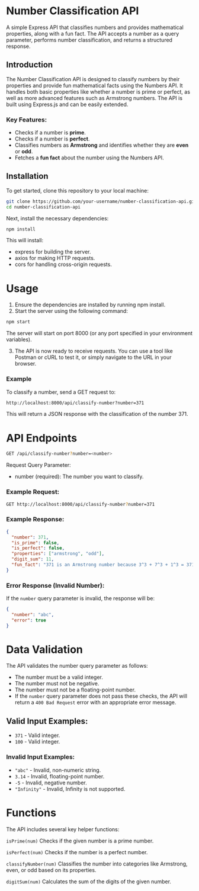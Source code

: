 # Number Classification API

A simple Express API that classifies numbers and provides mathematical properties, along with a fun fact. The API accepts a number as a query parameter, performs number classification, and returns a structured response.

## Introduction

The Number Classification API is designed to classify numbers by their properties and provide fun mathematical facts using the Numbers API. It handles both basic properties like whether a number is prime or perfect, as well as more advanced features such as Armstrong numbers. The API is built using Express.js and can be easily extended.

### Key Features:
- Checks if a number is **prime**.
- Checks if a number is **perfect**.
- Classifies numbers as **Armstrong** and identifies whether they are **even** or **odd**.
- Fetches a **fun fact** about the number using the Numbers API.

## Installation

To get started, clone this repository to your local machine:

```bash
git clone https://github.com/your-username/number-classification-api.git
cd number-classification-api
```

Next, install the necessary dependencies:
```bash
npm install
```

This will install:

- express for building the server.
- axios for making HTTP requests.
- cors for handling cross-origin requests.

# Usage

1. Ensure the dependencies are installed by running npm install.
2. Start the server using the following command:

```bash
npm start
```
The server will start on port 8000 (or any port specified in your environment variables).

3. The API is now ready to receive requests. You can use a tool like Postman or cURL to test it, or simply navigate to the URL in your browser.

### Example

To classify a number, send a GET request to:

```bash
http://localhost:8000/api/classify-number?number=371
```
This will return a JSON response with the classification of the number 371.

# API Endpoints

```bash
GET /api/classify-number?number=<number>
```
Request Query Parameter:
- number (required): The number you want to classify.

### Example Request:

```bash
GET http://localhost:8000/api/classify-number?number=371
```

### Example Response:

```json
{
  "number": 371,
  "is_prime": false,
  "is_perfect": false,
  "properties": ["armstrong", "odd"],
  "digit_sum": 11,
  "fun_fact": "371 is an Armstrong number because 3^3 + 7^3 + 1^3 = 371"
}
```

### Error Response (Invalid Number):

If the `number` query parameter is invalid, the response will be:
```json
{
  "number": "abc",
  "error": true
}
```

# Data Validation

The API validates the number query parameter as follows:

- The number must be a valid integer.
- The number must not be negative.
- The number must not be a floating-point number.
- If the `number` query parameter does not pass these checks, the API will return a `400 Bad Request` error with an appropriate error message.

## Valid Input Examples:

- `371` - Valid integer.
- `100` - Valid integer.

### Invalid Input Examples:

- `"abc"` - Invalid, non-numeric string.
- `3.14` - Invalid, floating-point number.
- `-5` - Invalid, negative number.
- `"Infinity"` - Invalid, Infinity is not supported.

# Functions
The API includes several key helper functions:

`isPrime(num)`
Checks if the given number is a prime number.

`isPerfect(num)`
Checks if the number is a perfect number.

`classifyNumber(num)`
Classifies the number into categories like Armstrong, even, or odd based on its properties.

`digitSum(num)`
Calculates the sum of the digits of the given number.